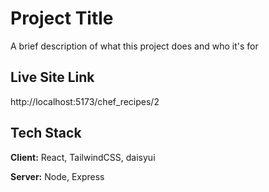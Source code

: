 
# Project Title

A brief description of what this project does and who it's for


## Live Site Link

http://localhost:5173/chef_recipes/2


## Tech Stack

**Client:** React, TailwindCSS,  daisyui

**Server:** Node, Express

